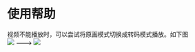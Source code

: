 # 使用帮助

视频不能播放时，可以尝试将原画模式切换成转码模式播放。如下图  
![](https://cdn.jsdelivr.net/gh/littleyz/alist/cdn/yuanhua.png) ---> ![](https://cdn.jsdelivr.net/gh/littleyz/alist/cdn/zhuanma.png)

